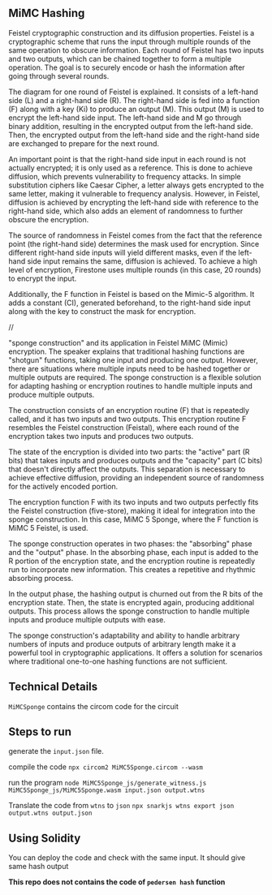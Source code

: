 ## MiMC Hashing
Feistel cryptographic construction and its diffusion properties. Feistel is a cryptographic scheme that runs the input through multiple rounds of the same operation to obscure information. Each round of Feistel has two inputs and two outputs, which can be chained together to form a multiple operation. The goal is to securely encode or hash the information after going through several rounds.

The diagram for one round of Feistel is explained. It consists of a left-hand side (L) and a right-hand side (R). The right-hand side is fed into a function (F) along with a key (Ki) to produce an output (M). This output (M) is used to encrypt the left-hand side input. The left-hand side and M go through binary addition, resulting in the encrypted output from the left-hand side. Then, the encrypted output from the left-hand side and the right-hand side are exchanged to prepare for the next round.

An important point is that the right-hand side input in each round is not actually encrypted; it is only used as a reference. This is done to achieve diffusion, which prevents vulnerability to frequency attacks. In simple substitution ciphers like Caesar Cipher, a letter always gets encrypted to the same letter, making it vulnerable to frequency analysis. However, in Feistel, diffusion is achieved by encrypting the left-hand side with reference to the right-hand side, which also adds an element of randomness to further obscure the encryption.

The source of randomness in Feistel comes from the fact that the reference point (the right-hand side) determines the mask used for encryption. Since different right-hand side inputs will yield different masks, even if the left-hand side input remains the same, diffusion is achieved. To achieve a high level of encryption, Firestone uses multiple rounds (in this case, 20 rounds) to encrypt the input.

Additionally, the F function in Feistel is based on the Mimic-5 algorithm. It adds a constant (CI), generated beforehand, to the right-hand side input along with the key to construct the mask for encryption.

//

"sponge construction" and its application in Feistel MiMC (Mimic) encryption. The speaker explains that traditional hashing functions are "shotgun" functions, taking one input and producing one output. However, there are situations where multiple inputs need to be hashed together or multiple outputs are required. The sponge construction is a flexible solution for adapting hashing or encryption routines to handle multiple inputs and produce multiple outputs.

The construction consists of an encryption routine (F) that is repeatedly called, and it has two inputs and two outputs. This encryption routine F resembles the Feistel construction (Feistal), where each round of the encryption takes two inputs and produces two outputs.

The state of the encryption is divided into two parts: the "active" part (R bits) that takes inputs and produces outputs and the "capacity" part (C bits) that doesn't directly affect the outputs. This separation is necessary to achieve effective diffusion, providing an independent source of randomness for the actively encoded portion.

The encryption function F with its two inputs and two outputs perfectly fits the Feistel construction (five-store), making it ideal for integration into the sponge construction. In this case, MiMC 5 Sponge, where the F function is MiMC 5 Feistel, is used.

The sponge construction operates in two phases: the "absorbing" phase and the "output" phase. In the absorbing phase, each input is added to the R portion of the encryption state, and the encryption routine is repeatedly run to incorporate new information. This creates a repetitive and rhythmic absorbing process.

In the output phase, the hashing output is churned out from the R bits of the encryption state. Then, the state is encrypted again, producing additional outputs. This process allows the sponge construction to handle multiple inputs and produce multiple outputs with ease.

The sponge construction's adaptability and ability to handle arbitrary numbers of inputs and produce outputs of arbitrary length make it a powerful tool in cryptographic applications. It offers a solution for scenarios where traditional one-to-one hashing functions are not sufficient.

## Technical Details
`MiMCSponge` contains the circom code for the circuit

## Steps to run
generate the `input.json` file.

compile the code `npx circom2 MiMC5Sponge.circom --wasm`

run the program `node MiMC5Sponge_js/generate_witness.js MiMC5Sponge_js/MiMC5Sponge.wasm input.json output.wtns`

Translate the code from `wtns` to `json` `npx snarkjs wtns export json output.wtns output.json`

## Using Solidity
You can deploy the code and check with the same input. It should give same hash output

**This repo does not contains the code of `pedersen hash` function**